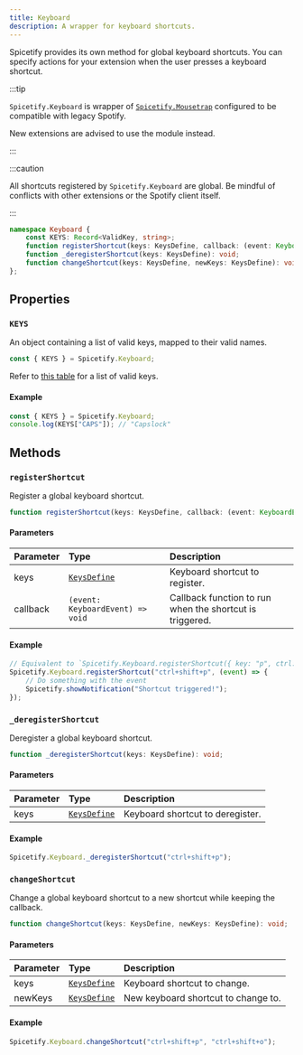 ```yaml
---
title: Keyboard
description: A wrapper for keyboard shortcuts.
---
```


Spicetify provides its own method for global keyboard shortcuts. You can specify actions for your extension when the user presses a keyboard shortcut.

:::tip

`Spicetify.Keyboard` is wrapper of [`Spicetify.Mousetrap`](/docs/development/api-wrapper/modules/#mousetrap) configured to be compatible with legacy Spotify.

New extensions are advised to use the module instead.

:::

:::caution

All shortcuts registered by `Spicetify.Keyboard` are global. Be mindful of conflicts with other extensions or the Spotify client itself.

:::

```ts
namespace Keyboard {
    const KEYS: Record<ValidKey, string>;
    function registerShortcut(keys: KeysDefine, callback: (event: KeyboardEvent) => void): void;
    function _deregisterShortcut(keys: KeysDefine): void;
    function changeShortcut(keys: KeysDefine, newKeys: KeysDefine): void;
};
```

## Properties

### `KEYS`

An object containing a list of valid keys, mapped to their valid names.

```ts
const { KEYS } = Spicetify.Keyboard;
```

Refer to [this table](/docs/development/api-wrapper/types/keyboard/validkey) for a list of valid keys.

#### Example

```ts
const { KEYS } = Spicetify.Keyboard;
console.log(KEYS["CAPS"]); // "Capslock"
```

## Methods

### `registerShortcut`

Register a global keyboard shortcut.

```ts
function registerShortcut(keys: KeysDefine, callback: (event: KeyboardEvent) => void): void;
```

#### Parameters

| Parameter | Type | Description |
| :--- | :--- | :--- |
| keys | [`KeysDefine`](/docs/development/api-wrapper/types/keyboard/keysdefine) | Keyboard shortcut to register. |
| callback | `(event: KeyboardEvent) => void` | Callback function to run when the shortcut is triggered. |

#### Example

```ts
// Equivalent to `Spicetify.Keyboard.registerShortcut({ key: "p", ctrl: true, shift: true }, (event) => { ... })`
Spicetify.Keyboard.registerShortcut("ctrl+shift+p", (event) => {
    // Do something with the event
    Spicetify.showNotification("Shortcut triggered!");
});
```

### `_deregisterShortcut`

Deregister a global keyboard shortcut.

```ts
function _deregisterShortcut(keys: KeysDefine): void;
```

#### Parameters

| Parameter | Type | Description |
| :--- | :--- | :--- |
| keys | [`KeysDefine`](/docs/development/api-wrapper/types/keyboard/keysdefine) | Keyboard shortcut to deregister. |

#### Example

```ts
Spicetify.Keyboard._deregisterShortcut("ctrl+shift+p");
```

### `changeShortcut`

Change a global keyboard shortcut to a new shortcut while keeping the callback.

```ts
function changeShortcut(keys: KeysDefine, newKeys: KeysDefine): void;
```

#### Parameters

| Parameter | Type | Description |
| :--- | :--- | :--- |
| keys | [`KeysDefine`](/docs/development/api-wrapper/types/keyboard/keysdefine) | Keyboard shortcut to change. |
| newKeys | [`KeysDefine`](/docs/development/api-wrapper/types/keyboard/keysdefine) | New keyboard shortcut to change to. |

#### Example

```ts
Spicetify.Keyboard.changeShortcut("ctrl+shift+p", "ctrl+shift+o");
```